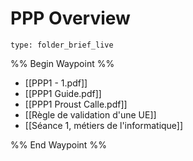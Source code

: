 # PPP Overview
 
```ccard
type: folder_brief_live
```
 
%% Begin Waypoint %%
- [[PPP1 - 1.pdf]]
- [[PPP1 Guide.pdf]]
- [[PPP1 Proust Calle.pdf]]
- [[Règle de validation d'une UE]]
- [[Séance 1, métiers de l'informatique]]

%% End Waypoint %%